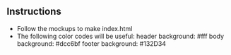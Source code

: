 ## Instructions
- Follow the mockups to make index.html
- The following color codes will be useful:
  header background: #fff
  body background: #dcc6bf
  footer background: #132D34